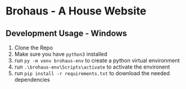 # Brohaus - A House Website
## Development Usage - Windows
1. Clone the Repo
2. Make sure you have `python3` installed
3. run `py -m venv brohaus-env` to create a python virtual environment
4. run `.\brohaus-env\Scripts\activate` to activate the environent
5. run `pip install -r requirements.txt` to download the needed dependencies